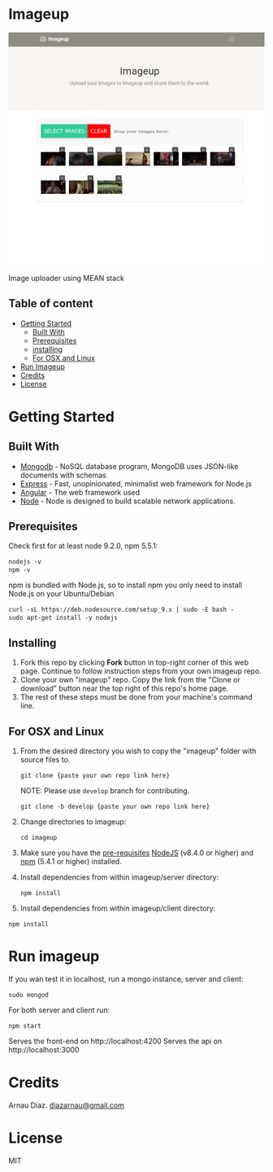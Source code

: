 # Imageup

![Screenshot](imageup.png)

Image uploader using MEAN stack
## Table of content

- [Getting Started](#getting-started)
    - [Built With](#built-with)
    - [Prerequisites](#built-with)
    - [installing](#installing)
    - [For OSX and Linux](#for-osx-and-linux)
- [Run Imageup](#run-imageup)
- [Credits](#credits)
- [License](#license)



# Getting Started

<These instructions will get you a copy of the project up and running on your local machine for development and testing purposes. See deployment for notes on how to deploy the project on a live system.>

## Built With

<Frameworks used>

* [Mongodb](https://www.mongodb.com/) - NoSQL database program, MongoDB uses JSON-like documents with schemas
* [Express](http://expressjs.com/) - Fast, unopinionated, minimalist web framework for Node.js
* [Angular](https://angular.io/) - The web framework used
* [Node](https://nodejs.org/) - Node is designed to build scalable network applications.
## Prerequisites

<What things you need to install the software and how to install them>

Check first for at least node 9.2.0, npm 5.5.1:
```
nodejs -v
npm -v
```
npm is bundled with Node.js, so to install npm you only need to install Node.js on your Ubuntu/Debian
```
curl -sL https://deb.nodesource.com/setup_9.x | sudo -E bash -
sudo apt-get install -y nodejs
```
## Installing

1. Fork this repo by clicking **Fork** button in top-right corner of this web page. Continue to follow instruction steps from your own imageup repo.
2. Clone your own "imageup" repo. Copy the link from the "Clone or download" button near the top right of this repo's home page.
3. The rest of these steps must be done from your machine's command line.

## For OSX and Linux

1. From the desired directory you wish to copy the "imageup" folder with source files to.
    ```
    git clone {paste your own repo link here}
    ```
    NOTE: Please use `develop` branch for contributing.
    ```
    git clone -b develop {paste your own repo link here}
    ```
2. Change directories to imageup:
    ```
    cd imageup
    ```
3. Make sure you have the [pre-requisites](#Prerequisites) [NodeJS](https://nodejs.org/) (v8.4.0 or higher) and [npm](https://www.npmjs.com/) (5.4.1 or higher) installed.

4. Install dependencies from within imageup/server directory:
    ```
    npm install
    ```
5. Install dependencies from within imageup/client directory:
  ```
  npm install
  ```


# Run imageup

If you wan test it in localhost, run a mongo instance, server and client:
```
sudo mongod
```
For both server and client run:
```
npm start
```

Serves the front-end on http://localhost:4200
Serves the api on http://localhost:3000


# Credits

Arnau Díaz. diazarnau@gmail.com

# License

MIT
